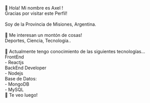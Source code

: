 👋  Hola! Mi nombre es Axel !<br>
    Gracias por visitar este Perfil!<br>
    <br>
    Soy de la Provincia de Misiones, Argentina.<br>
    <br>
👀  Me interesan un montón de cosas!<br>
    Deportes, Ciencia, Tecnologia..<br>
    <br>
🌱 Actualmente tengo conocimiento de las siguientes tecnologías...<br>
    FrontEnd<br>
    - Reactjs<br>
    BackEnd Developer<br>
    - Nodejs<br>
    Base de Datos:<br>
    - MongoDB<br>
    - MySQL<br>
👋  Te veo luego!<br>
